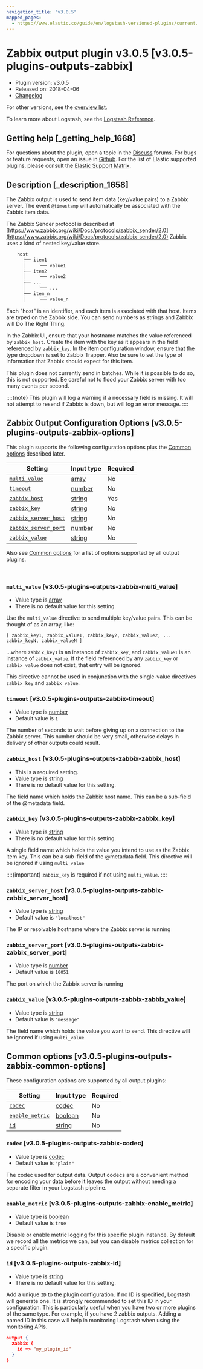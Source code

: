 ```yaml
---
navigation_title: "v3.0.5"
mapped_pages:
  - https://www.elastic.co/guide/en/logstash-versioned-plugins/current/v3.0.5-plugins-outputs-zabbix.html
---
```


# Zabbix output plugin v3.0.5 [v3.0.5-plugins-outputs-zabbix]


* Plugin version: v3.0.5
* Released on: 2018-04-06
* [Changelog](https://github.com/logstash-plugins/logstash-output-zabbix/blob/v3.0.5/CHANGELOG.md)

For other versions, see the [overview list](output-zabbix-index.md).

To learn more about Logstash, see the [Logstash Reference](logstash://reference/index.md).

## Getting help [_getting_help_1668]

For questions about the plugin, open a topic in the [Discuss](http://discuss.elastic.co) forums. For bugs or feature requests, open an issue in [Github](https://github.com/logstash-plugins/logstash-output-zabbix). For the list of Elastic supported plugins, please consult the [Elastic Support Matrix](https://www.elastic.co/support/matrix#matrix_logstash_plugins).


## Description [_description_1658]

The Zabbix output is used to send item data (key/value pairs) to a Zabbix server.  The event `@timestamp` will automatically be associated with the Zabbix item data.

The Zabbix Sender protocol is described at [https://www.zabbix.org/wiki/Docs/protocols/zabbix_sender/2.0](https://www.zabbix.org/wiki/Docs/protocols/zabbix_sender/2.0) Zabbix uses a kind of nested key/value store.

```txt
    host
      ├── item1
      │     └── value1
      ├── item2
      │     └── value2
      ├── ...
      │     └── ...
      ├── item_n
      │     └── value_n
```

Each "host" is an identifier, and each item is associated with that host. Items are typed on the Zabbix side.  You can send numbers as strings and Zabbix will Do The Right Thing.

In the Zabbix UI, ensure that your hostname matches the value referenced by `zabbix_host`. Create the item with the key as it appears in the field referenced by `zabbix_key`.  In the item configuration window, ensure that the type dropdown is set to Zabbix Trapper. Also be sure to set the type of information that Zabbix should expect for this item.

This plugin does not currently send in batches.  While it is possible to do so, this is not supported.  Be careful not to flood your Zabbix server with too many events per second.

::::{note}
This plugin will log a warning if a necessary field is missing. It will not attempt to resend if Zabbix is down, but will log an error message.
::::



## Zabbix Output Configuration Options [v3.0.5-plugins-outputs-zabbix-options]

This plugin supports the following configuration options plus the [Common options](v3-0-5-plugins-outputs-zabbix.md#v3.0.5-plugins-outputs-zabbix-common-options) described later.

| Setting | Input type | Required |
| --- | --- | --- |
| [`multi_value`](v3-0-5-plugins-outputs-zabbix.md#v3.0.5-plugins-outputs-zabbix-multi_value) | [array](logstash://reference/configuration-file-structure.md#array) | No |
| [`timeout`](v3-0-5-plugins-outputs-zabbix.md#v3.0.5-plugins-outputs-zabbix-timeout) | [number](logstash://reference/configuration-file-structure.md#number) | No |
| [`zabbix_host`](v3-0-5-plugins-outputs-zabbix.md#v3.0.5-plugins-outputs-zabbix-zabbix_host) | [string](logstash://reference/configuration-file-structure.md#string) | Yes |
| [`zabbix_key`](v3-0-5-plugins-outputs-zabbix.md#v3.0.5-plugins-outputs-zabbix-zabbix_key) | [string](logstash://reference/configuration-file-structure.md#string) | No |
| [`zabbix_server_host`](v3-0-5-plugins-outputs-zabbix.md#v3.0.5-plugins-outputs-zabbix-zabbix_server_host) | [string](logstash://reference/configuration-file-structure.md#string) | No |
| [`zabbix_server_port`](v3-0-5-plugins-outputs-zabbix.md#v3.0.5-plugins-outputs-zabbix-zabbix_server_port) | [number](logstash://reference/configuration-file-structure.md#number) | No |
| [`zabbix_value`](v3-0-5-plugins-outputs-zabbix.md#v3.0.5-plugins-outputs-zabbix-zabbix_value) | [string](logstash://reference/configuration-file-structure.md#string) | No |

Also see [Common options](v3-0-5-plugins-outputs-zabbix.md#v3.0.5-plugins-outputs-zabbix-common-options) for a list of options supported by all output plugins.

 

### `multi_value` [v3.0.5-plugins-outputs-zabbix-multi_value]

* Value type is [array](logstash://reference/configuration-file-structure.md#array)
* There is no default value for this setting.

Use the `multi_value` directive to send multiple key/value pairs. This can be thought of as an array, like:

`[ zabbix_key1, zabbix_value1, zabbix_key2, zabbix_value2, ... zabbix_keyN, zabbix_valueN ]`

…​where `zabbix_key1` is an instance of `zabbix_key`, and `zabbix_value1` is an instance of `zabbix_value`.  If the field referenced by any `zabbix_key` or `zabbix_value` does not exist, that entry will be ignored.

This directive cannot be used in conjunction with the single-value directives `zabbix_key` and `zabbix_value`.


### `timeout` [v3.0.5-plugins-outputs-zabbix-timeout]

* Value type is [number](logstash://reference/configuration-file-structure.md#number)
* Default value is `1`

The number of seconds to wait before giving up on a connection to the Zabbix server. This number should be very small, otherwise delays in delivery of other outputs could result.


### `zabbix_host` [v3.0.5-plugins-outputs-zabbix-zabbix_host]

* This is a required setting.
* Value type is [string](logstash://reference/configuration-file-structure.md#string)
* There is no default value for this setting.

The field name which holds the Zabbix host name. This can be a sub-field of the @metadata field.


### `zabbix_key` [v3.0.5-plugins-outputs-zabbix-zabbix_key]

* Value type is [string](logstash://reference/configuration-file-structure.md#string)
* There is no default value for this setting.

A single field name which holds the value you intend to use as the Zabbix item key. This can be a sub-field of the @metadata field. This directive will be ignored if using `multi_value`

::::{important}
`zabbix_key` is required if not using `multi_value`.
::::



### `zabbix_server_host` [v3.0.5-plugins-outputs-zabbix-zabbix_server_host]

* Value type is [string](logstash://reference/configuration-file-structure.md#string)
* Default value is `"localhost"`

The IP or resolvable hostname where the Zabbix server is running


### `zabbix_server_port` [v3.0.5-plugins-outputs-zabbix-zabbix_server_port]

* Value type is [number](logstash://reference/configuration-file-structure.md#number)
* Default value is `10051`

The port on which the Zabbix server is running


### `zabbix_value` [v3.0.5-plugins-outputs-zabbix-zabbix_value]

* Value type is [string](logstash://reference/configuration-file-structure.md#string)
* Default value is `"message"`

The field name which holds the value you want to send. This directive will be ignored if using `multi_value`



## Common options [v3.0.5-plugins-outputs-zabbix-common-options]

These configuration options are supported by all output plugins:

| Setting | Input type | Required |
| --- | --- | --- |
| [`codec`](v3-0-5-plugins-outputs-zabbix.md#v3.0.5-plugins-outputs-zabbix-codec) | [codec](logstash://reference/configuration-file-structure.md#codec) | No |
| [`enable_metric`](v3-0-5-plugins-outputs-zabbix.md#v3.0.5-plugins-outputs-zabbix-enable_metric) | [boolean](logstash://reference/configuration-file-structure.md#boolean) | No |
| [`id`](v3-0-5-plugins-outputs-zabbix.md#v3.0.5-plugins-outputs-zabbix-id) | [string](logstash://reference/configuration-file-structure.md#string) | No |

### `codec` [v3.0.5-plugins-outputs-zabbix-codec]

* Value type is [codec](logstash://reference/configuration-file-structure.md#codec)
* Default value is `"plain"`

The codec used for output data. Output codecs are a convenient method for encoding your data before it leaves the output without needing a separate filter in your Logstash pipeline.


### `enable_metric` [v3.0.5-plugins-outputs-zabbix-enable_metric]

* Value type is [boolean](logstash://reference/configuration-file-structure.md#boolean)
* Default value is `true`

Disable or enable metric logging for this specific plugin instance. By default we record all the metrics we can, but you can disable metrics collection for a specific plugin.


### `id` [v3.0.5-plugins-outputs-zabbix-id]

* Value type is [string](logstash://reference/configuration-file-structure.md#string)
* There is no default value for this setting.

Add a unique `ID` to the plugin configuration. If no ID is specified, Logstash will generate one. It is strongly recommended to set this ID in your configuration. This is particularly useful when you have two or more plugins of the same type. For example, if you have 2 zabbix outputs. Adding a named ID in this case will help in monitoring Logstash when using the monitoring APIs.

```json
output {
  zabbix {
    id => "my_plugin_id"
  }
}
```



